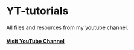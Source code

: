 # YT-tutorials
All files and resources from my youtube channel.
#### [Visit YouTube Channel](https://www.youtube.com/channel/UC28dwydTeRKYroXkmQU1yMw)
